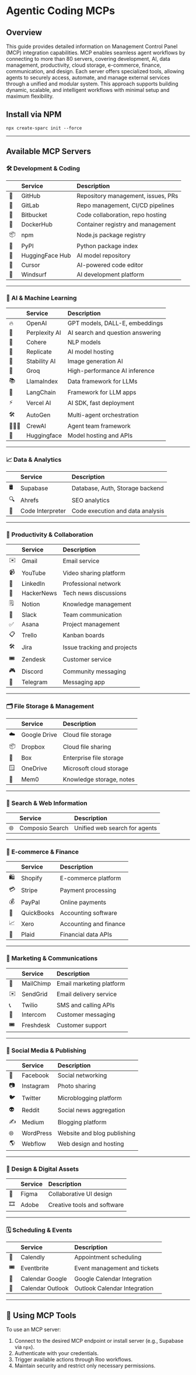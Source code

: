 # Agentic Coding MCPs

## Overview

This guide provides detailed information on Management Control Panel (MCP) integration capabilities. MCP enables seamless agent workflows by connecting to more than 80 servers, covering development, AI, data management, productivity, cloud storage, e-commerce, finance, communication, and design. Each server offers specialized tools, allowing agents to securely access, automate, and manage external services through a unified and modular system. This approach supports building dynamic, scalable, and intelligent workflows with minimal setup and maximum flexibility.

## Install via NPM

```
npx create-sparc init --force
```

---

## Available MCP Servers

### 🛠️ Development & Coding

|     | Service         | Description                        |
| :-- | :-------------- | :--------------------------------- |
| 🐙  | GitHub          | Repository management, issues, PRs |
| 🦊  | GitLab          | Repo management, CI/CD pipelines   |
| 🧺  | Bitbucket       | Code collaboration, repo hosting   |
| 🐳  | DockerHub       | Container registry and management  |
| 📦  | npm             | Node.js package registry           |
| 🐍  | PyPI            | Python package index               |
| 🤗  | HuggingFace Hub | AI model repository                |
| 🧠  | Cursor          | AI-powered code editor             |
| 🌊  | Windsurf        | AI development platform            |

---

### 🤖 AI & Machine Learning

|     | Service       | Description                      |
| :-- | :------------ | :------------------------------- |
| 🔥  | OpenAI        | GPT models, DALL-E, embeddings   |
| 🧩  | Perplexity AI | AI search and question answering |
| 🧠  | Cohere        | NLP models                       |
| 🧬  | Replicate     | AI model hosting                 |
| 🎨  | Stability AI  | Image generation AI              |
| 🚀  | Groq          | High-performance AI inference    |
| 📚  | LlamaIndex    | Data framework for LLMs          |
| 🔗  | LangChain     | Framework for LLM apps           |
| ⚡  | Vercel AI     | AI SDK, fast deployment          |
| 🛠️  | AutoGen       | Multi-agent orchestration        |
| 🧑‍🤝‍🧑  | CrewAI        | Agent team framework             |
| 🧠  | Huggingface   | Model hosting and APIs           |

---

### 📈 Data & Analytics

|     | Service          | Description                      |
| :-- | :--------------- | :------------------------------- |
| 🛢️  | Supabase         | Database, Auth, Storage backend  |
| 🔍  | Ahrefs           | SEO analytics                    |
| 🧮  | Code Interpreter | Code execution and data analysis |

---

### 📅 Productivity & Collaboration

|     | Service    | Description                 |
| :-- | :--------- | :-------------------------- |
| ✉️  | Gmail      | Email service               |
| 📹  | YouTube    | Video sharing platform      |
| 👔  | LinkedIn   | Professional network        |
| 📰  | HackerNews | Tech news discussions       |
| 🗒️  | Notion     | Knowledge management        |
| 💬  | Slack      | Team communication          |
| ✅  | Asana      | Project management          |
| 📋  | Trello     | Kanban boards               |
| 🛠️  | Jira       | Issue tracking and projects |
| 🎟️  | Zendesk    | Customer service            |
| 🎮  | Discord    | Community messaging         |
| 📲  | Telegram   | Messaging app               |

---

### 🗂️ File Storage & Management

|     | Service      | Description              |
| :-- | :----------- | :----------------------- |
| ☁️  | Google Drive | Cloud file storage       |
| 📦  | Dropbox      | Cloud file sharing       |
| 📁  | Box          | Enterprise file storage  |
| 🪟  | OneDrive     | Microsoft cloud storage  |
| 🧠  | Mem0         | Knowledge storage, notes |

---

### 🔎 Search & Web Information

|     | Service         | Description                   |
| :-- | :-------------- | :---------------------------- |
| 🌐  | Composio Search | Unified web search for agents |

---

### 🛒 E-commerce & Finance

|     | Service    | Description            |
| :-- | :--------- | :--------------------- |
| 🛍️  | Shopify    | E-commerce platform    |
| 💳  | Stripe     | Payment processing     |
| 💰  | PayPal     | Online payments        |
| 📒  | QuickBooks | Accounting software    |
| 📈  | Xero       | Accounting and finance |
| 🏦  | Plaid      | Financial data APIs    |

---

### 📣 Marketing & Communications

|     | Service   | Description              |
| :-- | :-------- | :----------------------- |
| 🐒  | MailChimp | Email marketing platform |
| ✉️  | SendGrid  | Email delivery service   |
| 📞  | Twilio    | SMS and calling APIs     |
| 💬  | Intercom  | Customer messaging       |
| 🎟️  | Freshdesk | Customer support         |

---

### 🛜 Social Media & Publishing

|     | Service   | Description                 |
| :-- | :-------- | :-------------------------- |
| 👥  | Facebook  | Social networking           |
| 📷  | Instagram | Photo sharing               |
| 🐦  | Twitter   | Microblogging platform      |
| 👽  | Reddit    | Social news aggregation     |
| ✍️  | Medium    | Blogging platform           |
| 🌐  | WordPress | Website and blog publishing |
| 🌎  | Webflow   | Web design and hosting      |

---

### 🎨 Design & Digital Assets

|     | Service | Description                 |
| :-- | :------ | :-------------------------- |
| 🎨  | Figma   | Collaborative UI design     |
| 🎞️  | Adobe   | Creative tools and software |

---

### 🗓️ Scheduling & Events

|     | Service          | Description                  |
| :-- | :--------------- | :--------------------------- |
| 📆  | Calendly         | Appointment scheduling       |
| 🎟️  | Eventbrite       | Event management and tickets |
| 📅  | Calendar Google  | Google Calendar Integration  |
| 📅  | Calendar Outlook | Outlook Calendar Integration |

---

## 🧩 Using MCP Tools

To use an MCP server:

1. Connect to the desired MCP endpoint or install server (e.g., Supabase via `npx`).
2. Authenticate with your credentials.
3. Trigger available actions through Roo workflows.
4. Maintain security and restrict only necessary permissions.
